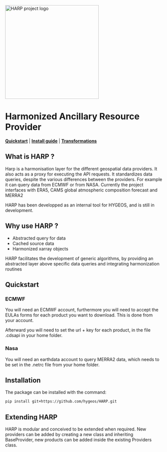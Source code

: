 
<!-- <div align="center"> -->
<picture>
  <source media="(prefers-color-scheme: dark)" srcset="img/logo_dark.svg" width="300">
  <source media="(prefers-color-scheme: light)" srcset="img/logo_light.svg" width="300">
  <img alt="HARP project logo">
</picture>
<!-- </div> -->

# Harmonized Ancillary Resource Provider

[**Quickstart**](#quickstart-colab-in-the-cloud)
| [**Install guide**](#installation)
| [**Transformations**](#transformations)

## What is HARP ?

Harp is a harmonisation layer for the different geospatial data providers. It also acts as a proxy for executing the API requests. It standardizes data queries, despite the various differences between the providers.
For example it can query data from ECMWF or from NASA. Currently the project interfaces with ERA5, CAMS global atmospheric composition forecast and MERRA2

HARP has been developped as an internal tool for HYGEOS, and is still in development.

## Why use HARP ?

- Abstracted query for data
- Cached source data
- Harmonized xarray objects

HARP facilitates the development of generic algorithms, by providing an abstracted layer above specific data queries and integrating harmonization routines

## Quickstart

### ECMWF
You will need an ECMWF account, furthermore you will need to accept the EULAs forms for each product you want to download. This is done from your account.

Afterward you will need to set the url + key for each product, in the file .cdsapi in your home folder.

### Nasa
You will need an earthdata account to query MERRA2 data, which needs to be set in the .netrc file from your home folder.

## Installation
The package can be installed with the command:
```sh
pip install git+https://github.com/hygeos/HARP.git
```

## Extending HARP

HARP is modular and conceived to be extended when required. New providers can be added by creating a new class and inheriting BaseProvider, new products can be added inside the existing Providers class.

